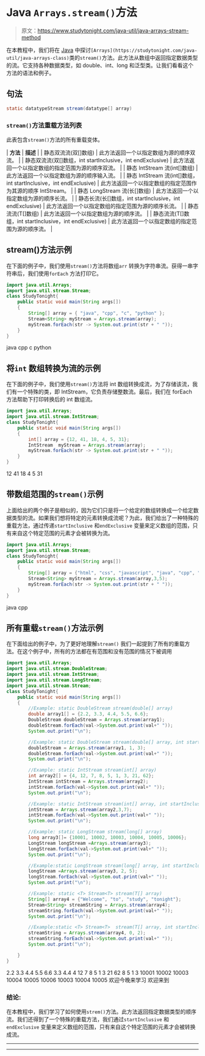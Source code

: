 # Java `Arrays.stream()`方法

> 原文：<https://www.studytonight.com/java-util/java-arrays-stream-method>

在本教程中，我们将在 [Java](https://www.studytonight.com/java/) 中探讨`[Arrays](https://studytonight.com/java-util/java-arrays-class)`类的`stream()`方法。此方法从数组中返回指定数据类型的流。它支持各种数据类型，如 double、int、long 和泛型类。让我们看看这个方法的语法和例子。

## 句法

```java
static datatypeStream stream(datatype[] array)
```

### `stream()`方法重载方法列表

此表包含`stream()`方法的所有重载变体。

| **方法** | **描述** |
| 静态双流流(双[]数组) | 此方法返回一个以指定数组为源的顺序双流。 |
| 静态双流流(双[]数组，int startInclusive，int endExclusive) | 此方法返回一个以指定数组的指定范围为源的顺序双流。 |
| 静态 IntStream 流(int[]数组) | 此方法返回一个以指定数组为源的顺序输入流。 |
| 静态 IntStream 流(int[]数组，int startInclusive，int endExclusive) | 此方法返回一个以指定数组的指定范围作为其源的顺序 IntStream。 |
| 静态 LongStream 流(长[]数组) | 此方法返回一个以指定数组为源的顺序长流。 |
| 静态长流(长[]数组，int startInclusive，int endExclusive) | 此方法返回一个以指定数组的指定范围为源的顺序长流。 |
| 静态<t>流<t>流(T[]数组)</t></t> | 此方法返回一个以指定数组为源的顺序流。 |
| 静态<t>流<t>流(T[]数组，int startInclusive，int endExclusive)</t></t> | 此方法返回一个以指定数组的指定范围为源的顺序流。 |

## stream()方法示例

在下面的例子中，我们使用`stream()`方法将数组`arr` 转换为字符串流。获得一串字符串后，我们使用`forEach` 方法打印它。

```java
import java.util.Arrays;
import java.util.stream.Stream;
class StudyTonight{ 
	public static void main(String args[]) 
	{  
		String[] array = { "java", "cpp", "c", "python" }; 
		Stream<String> myStream = Arrays.stream(array); 
		myStream.forEach(str -> System.out.print(str + " ")); 
	}
}
```

java cpp c python

## 将`int` 数组转换为流的示例

在下面的例子中，我们使用`stream()`方法将 int 数组转换成流，为了存储该流，我们有一个特殊的类，即 IntStream，它负责存储整数流。最后，我们在 forEach 方法帮助下打印转换后的 int 数组流。

```java
import java.util.Arrays;
import java.util.stream.IntStream;
class StudyTonight{ 
	public static void main(String args[]) 
	{  
		int[] array = {12, 41, 18, 4, 5, 31}; 
		IntStream  myStream = Arrays.stream(array); 
		myStream.forEach(str -> System.out.print(str + " ")); 		
	}
}
```

12 41 18 4 5 31

## 带数组范围的`stream()`示例

上面给出的两个例子是相似的，因为它们只是将一个给定的数组转换成一个给定数据类型的流。如果我们想将特定的元素转换成流呢？为此，我们给出了一种特殊的重载方法，通过传递`startInclusive` 和`endExclusive` 变量来定义数组的范围，只有来自这个特定范围的元素才会被转换为流。

```java
import java.util.Arrays;
import java.util.stream.Stream;
class StudyTonight{ 
	public static void main(String args[]) 
	{  
		String[] array = {"html", "css", "javascript", "java", "cpp", "c", "python" }; 
		Stream<String> myStream = Arrays.stream(array,3,5); 
		myStream.forEach(str -> System.out.print(str + " ")); 		
	}
}
```

java cpp

## 所有重载`stream()`方法示例

在下面给出的例子中，为了更好地理解`stream()` 我们一起提到了所有的重载方法。在这个例子中，所有的方法都在有范围和没有范围的情况下被调用

```java
import java.util.Arrays;
import java.util.stream.DoubleStream;
import java.util.stream.IntStream;
import java.util.stream.LongStream;
import java.util.stream.Stream;
class StudyTonight{ 
	public static void main(String args[]) 
	{  
		//Example: static DoubleStream stream(double[] array)
		double array1[] = {2.2, 3.3, 4.4, 5.5, 6.6};
		DoubleStream doubleStream = Arrays.stream(array1);
		doubleStream.forEach(val->System.out.print(val+" "));
		System.out.print("\n");

		//Example: static DoubleStream stream(double[] array, int startInclusive, int endExclusive)
		doubleStream = Arrays.stream(array1, 1, 3);
		doubleStream.forEach(val->System.out.print(val+" "));
		System.out.print("\n");

		//Example: static IntStream	stream(int[] array)
		int array2[] = {4, 12, 7, 8, 5, 1, 3, 21, 62};
		IntStream intStream = Arrays.stream(array2);
		intStream.forEach(val->System.out.print(val+" "));
		System.out.print("\n");

		//Example: static IntStream	stream(int[] array, int startInclusive, int endExclusive)
		intStream = Arrays.stream(array2,3,7);
		intStream.forEach(val->System.out.print(val+" "));
		System.out.print("\n");

		//Example: static LongStream stream(long[] array)
		long array3[]= {10001, 10002, 10003, 10004, 10005, 10006};
		LongStream longStream =Arrays.stream(array3);
		longStream.forEach(val->System.out.print(val+" "));
		System.out.print("\n");

		//Example:static LongStream	stream(long[] array, int startInclusive, int endExclusive)
		longStream =Arrays.stream(array3, 2, 5);
		longStream.forEach(val->System.out.print(val+" "));
		System.out.print("\n");

		//Example: static <T> Stream<T>	stream(T[] array)
		String[] array4 = {"Welcome", "to", "study", "tonight"}; 
		Stream<String> streamString = Arrays.stream(array4); 
		streamString.forEach(val->System.out.print(val+" "));
		System.out.print("\n");

		//Example:static <T> Stream<T>	stream(T[] array, int startInclusive, int endExclusive)
		streamString = Arrays.stream(array4, 0, 2); 
		streamString.forEach(val->System.out.print(val+" "));
		System.out.print("\n");

	}
}
```

2.2 3.3 4.4 5.5 6.6
3.3 4.4
4 12 7 8 5 1 3 21 62
8 5 1 3
10001 10002 10003 10004 10005 10006
10003 10004 10005
欢迎今晚来学习
欢迎来到

### 结论:

在本教程中，我们学习了如何使用`strem()`方法。此方法返回指定数据类型的顺序流。我们还得到了一个特殊的重载方法，我们通过`startInclusive` 和`endExclusive` 变量来定义数组的范围，只有来自这个特定范围的元素才会被转换成流。

* * *

* * *